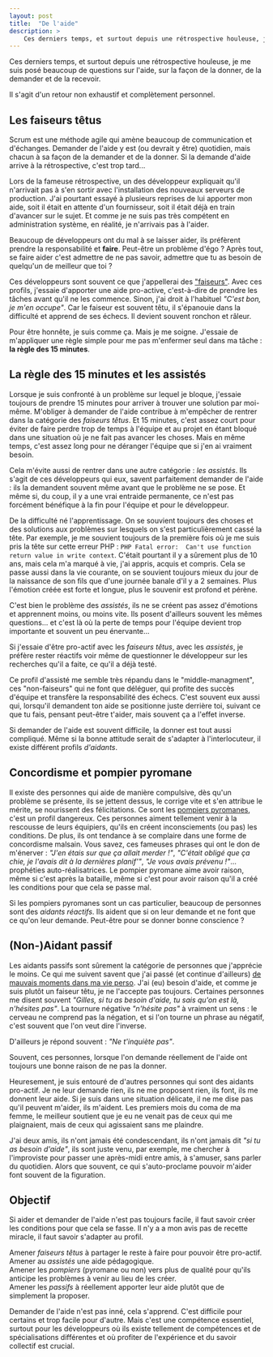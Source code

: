 ```yaml
---
layout: post
title:  "De l'aide"
description: >
    Ces derniers temps, et surtout depuis une rétrospective houleuse, je me suis posé beaucoup de questions sur l'aide, sur la façon de la donner, de la demander et de la recevoir.
---
```


Ces derniers temps, et surtout depuis une rétrospective houleuse, je me suis posé beaucoup de questions sur l'aide, sur la façon de la donner, de la demander et de la recevoir.

Il s'agit d'un retour non exhaustif et complètement personnel.

## Les faiseurs têtus

Scrum est une méthode agile qui amène beaucoup de communication et d'échanges. Demander de l'aide y est (ou devrait y être) quotidien, mais chacun à sa façon de la demander et de la donner. Si la demande d'aide arrive à la rétrospective, c'est trop tard... 

Lors de la fameuse rétrospective, un des développeur expliquait qu'il n'arrivait pas à s'en sortir avec l'installation des nouveaux serveurs de production. J'ai pourtant essayé à plusieurs reprises de lui apporter mon aide, soit il était en attente d'un fournisseur, soit il était déjà en train d'avancer sur le sujet. Et comme je ne suis pas très compétent en administration système, en réalité, je n'arrivais pas à l'aider.

Beaucoup de développeurs ont du mal à se laisser aider, ils préfèrent prendre la responsabilité et **faire**. Peut-être un problème d'égo ? Après tout, se faire aider c'est admettre de ne pas savoir, admettre que tu as besoin de quelqu'un de meilleur que toi ? 

Ces développeurs sont souvent ce que j'appellerai des ["faiseurs"](http://www.methylbro.fr/aventure/faire-cest-bon-mangez-en/). Avec ces profils, j'essaie d'apporter une aide pro-active, c'est-à-dire de prendre les tâches avant qu'il ne les commence. Sinon, j'ai droit à l'habituel *"C'est bon, je m'en occupe"*. Car le faiseur est souvent têtu, il s'épanouie dans la difficulté et apprend de ses échecs. Il devient souvent ronchon et râleur.

Pour être honnête, je suis comme ça. Mais je me soigne. J'essaie de m'appliquer une règle simple pour me pas m'enfermer seul dans ma tâche : **la règle des 15 minutes**.

## La règle des 15 minutes et les assistés

Lorsque je suis confronté à un problème sur lequel je bloque, j'essaie toujours de prendre 15 minutes pour arriver à trouver une solution par moi-même. M'obliger à demander de l'aide contribue à m'empêcher de rentrer dans la catégorie des *faiseurs têtus*. Et 15 minutes, c'est assez court pour éviter de faire perdre trop de temps à l'équipe et au projet en étant bloqué dans une situation où je ne fait pas avancer les choses. Mais en même temps, c'est assez long pour ne déranger l'équipe que si j'en ai vraiment besoin.

Cela m'évite aussi de rentrer dans une autre catégorie : *les assistés*. Ils s'agit de ces développeurs qui eux, savent parfaitement demander de l'aide : ils la demandent souvent même avant que le problème ne se pose. Et même si, du coup, il y a une vrai entraide permanente, ce n'est pas forcément bénéfique à la fin pour l'équipe et pour le développeur. 

De la difficulté né l'apprentissage. On se souvient toujours des choses et des solutions aux problèmes sur lesquels on s'est particulièrement cassé la tête. Par exemple, je me souvient toujours de la première fois où je me suis pris la tête sur cette erreur PHP : `PHP Fatal error:  Can't use function return value in write context`. C'était pourtant il y a sûrement plus de 10 ans, mais cela m'a marqué à vie, j'ai appris, acquis et compris. Cela se passe aussi dans la vie courante, on se souvient toujours mieux du jour de la naissance de son fils que d'une journée banale d'il y a 2 semaines. Plus l'émotion créée est forte et longue, plus le souvenir est profond et pérène.

C'est bien le problème des *assistés*, ils ne se créent pas assez d'émotions et apprennent moins, ou moins vite. Ils posent d'ailleurs souvent les mêmes questions... et c'est là où la perte de temps pour l'équipe devient trop importante et souvent un peu énervante...

Si j'essaie d'être pro-actif avec les *faiseurs têtus*, avec les *assistés*, je préfère rester réactifs voir même de questionner le développeur sur les recherches qu'il a faite, ce qu'il a déjà testé.

Ce profil d'assisté me semble très répandu dans le "middle-managment", ces "non-faiseurs" qui ne font que déléguer, qui profite des succès d'équipe et transfère la responsabilité des échecs. C'est souvent eux aussi qui, lorsqu'il demandent ton aide se positionne juste derrière toi, suivant ce que tu fais, pensant peut-être t'aider, mais souvent ça a l'effet inverse. 

Si demander de l'aide est souvent difficile, la donner est tout aussi compliqué. Même si la bonne attitude serait de s'adapter à l'interlocuteur, il existe différent profils *d'aidants*. 

## Concordisme et pompier pyromane

Il existe des personnes qui aide de manière compulsive, dès qu'un problème se présente, ils se jettent dessus, le corrige vite et s'en attribue le mérite, se nourissent des félicitations. Ce sont les [pompiers pyromanes](http://www.geek-directeur-technique.com/2016/08/27/les-pompiers-pyromanes), c'est un profil dangereux. Ces personnes aiment tellement venir à la rescousse de leurs équipiers, qu'ils en créent inconsciements (ou pas) les conditions. De plus, ils ont tendance à se complaire dans une forme de concordisme malsain. Vous savez, ces fameuses phrases qui ont le don de m'énerver : *"J'en étais sur que ça allait merder !"*, *"C'était obligé que ça chie, je l'avais dit à la dernières planif'"*, *"Je vous avais prévenu !"*... prophéties auto-réalisatrices. Le pompier pyromane aime avoir raison, même si c'est après la bataille, même si c'est pour avoir raison qu'il a créé les conditions pour que cela se passe mal.

Si les pompiers pyromanes sont un cas particulier, beaucoup de personnes sont des *aidants réactifs*. Ils aident que si on leur demande et ne font que ce qu'on leur demande. Peut-être pour se donner bonne conscience ?

## (Non-)Aidant passif 

Les aidants passifs sont sûrement la catégorie de personnes que j'apprécie le moins. Ce qui me suivent savent que j'ai passé (et continue d'ailleurs) [de mauvais moments dans ma vie perso](/2016/07/20/j-ai-code-la-nuit-de-noel.html). J'ai (eu) besoin d'aide, et comme je suis plutôt un faiseur têtu, je ne l'accepte pas toujours. Certaines personnes me disent souvent *"Gilles, si tu as besoin d'aide, tu sais qu'on est là, n'hésites pas"*. La tournure négative *"n'hésite pas"* à vraiment un sens : le cerveau ne comprend pas la négation, et si l'on tourne un phrase au négatif, c'est souvent que l'on veut dire l'inverse. 

D'ailleurs je répond souvent : *"Ne t'inquiète pas"*. 

Souvent, ces personnes, lorsque l'on demande réellement de l'aide ont toujours une bonne raison de ne pas la donner.

Heuresement, je suis entouré de d'autres personnes qui sont des aidants pro-actif. Je ne leur demande rien, ils ne me proposent rien, ils font, ils me donnent leur aide. Si je suis dans une situation délicate, il ne me dise pas qu'il peuvent m'aider, ils m'aident. Les premiers mois du coma de ma femme, le meilleur soutient que je eu ne venait pas de ceux qui me plaignaient, mais de ceux qui agissaient sans me plaindre.

J'ai deux amis, ils n'ont jamais été condescendant, ils n'ont jamais dit *"si tu as besoin d'aide"*, ils sont juste venu, par exemple, me chercher à l'improviste pour passer une après-midi entre amis, à s'amuser, sans parler du quotidien. Alors que souvent, ce qui s'auto-proclame pouvoir m'aider font souvent de la figuration.

## Objectif

Si aider et demander de l'aide n'est pas toujours facile, il faut savoir créer les conditions pour que cela se fasse. Il n'y a a mon avis pas de recette miracle, il faut savoir s'adapter au profil.

Amener *faiseurs têtus* à partager le reste à faire pour pouvoir être pro-actif.  
Amener au *assistés* une aide pédagogique.  
Amener les *pompiers* (pyromane ou non) vers plus de qualité pour qu'ils anticipe les problèmes à venir au lieu de les créer.  
Amener les *passifs* à réellement apporter leur aide plutôt que de simplement la proposer.

Demander de l'aide n'est pas inné, cela s'apprend. C'est difficile pour certains et trop facile pour d'autre. Mais c'est une compétence essentiel, surtout pour les développeurs où ils existe tellement de compétences et de spécialisations différentes et où profiter de l'expérience et du savoir collectif est crucial.